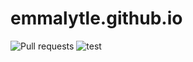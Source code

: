 # emmalytle.github.io

![Pull requests](https://github.com/emmalytle/emmalytle.github.io/actions/workflows/label.yml/badge.svg)
![test](https://github.com/emmalytle/emmalytle.github.io/actions/workflows/test.yml/badge.svg)

